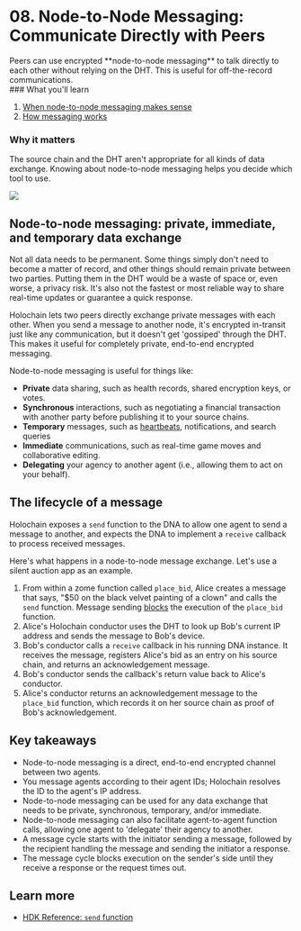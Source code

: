 # 08. Node-to-Node Messaging: Communicate Directly with Peers

<div class="coreconcepts-intro" markdown="1">
Peers can use encrypted **node-to-node messaging** to talk directly to each other without relying on the DHT. This is useful for off-the-record communications.
</div>

<div class="coreconcepts-orientation" markdown="1">
### <i class="fas fa-thunderstorm"></i> What you'll learn

1. [When node-to-node messaging makes sense](#node-to-node-messaging-private-immediate-and-temporary-data-exchange)
2. [How messaging works](#the-lifecycle-of-a-message)

### <i class="far fa-atom"></i> Why it matters

The source chain and the DHT aren't appropriate for all kinds of data exchange. Knowing about node-to-node messaging helps you decide which tool to use.
</div>

![](https://i.imgur.com/Z1ShKBB.jpg)

## Node-to-node messaging: private, immediate, and temporary data exchange

Not all data needs to be permanent. Some things simply don't need to become a matter of record, and other things should remain private between two parties. Putting them in the DHT would be a waste of space or, even worse, a privacy risk. It's also not the fastest or most reliable way to share real-time updates or guarantee a quick response.

Holochain lets two peers directly exchange private messages with each other. When you send a message to another node, it's encrypted in-transit just like any communication, but it doesn't get 'gossiped' through the DHT. This makes it useful for completely private, end-to-end encrypted messaging.

Node-to-node messaging is useful for things like:

* **Private** data sharing, such as health records, shared encryption keys, or votes.
* **Synchronous** interactions, such as negotiating a financial transaction with another party before publishing it to your source chains.
* **Temporary** messages, such as [heartbeats](https://en.wikipedia.org/wiki/Heartbeat_(computing)), notifications, and search queries
* **Immediate** communications, such as real-time game moves and collaborative editing.
* **Delegating** your agency to another agent (i.e., allowing them to act on your behalf).

## The lifecycle of a message

Holochain exposes a `send` function to the DNA to allow one agent to send a message to another, and expects the DNA to implement a `receive` callback to process received messages.

Here's what happens in a node-to-node message exchange. Let's use a silent auction app as an example.

1. From within a zome function called `place_bid`, Alice creates a message that says, "$50 on the black velvet painting of a clown" and calls the `send` function. Message sending [blocks](https://en.wikipedia.org/wiki/Blocking_(computing)) the execution of the `place_bid` function.
2. Alice's Holochain conductor uses the DHT to look up Bob's current IP address and sends the message to Bob's device.
3. Bob's conductor calls a `receive` callback in his running DNA instance. It receives the message, registers Alice's bid as an entry on his source chain, and returns an acknowledgement message.
4. Bob's conductor sends the callback's return value back to Alice's conductor.
5. Alice's conductor returns an acknowledgement message to the `place_bid` function, which records it on her source chain as proof of Bob's acknowledgement.

## Key takeaways

* Node-to-node messaging is a direct, end-to-end encrypted channel between two agents.
* You message agents according to their agent IDs; Holochain resolves the ID to the agent's IP address.
* Node-to-node messaging can be used for any data exchange that needs to be private, synchronous, temporary, and/or immediate.
* Node-to-node messaging can also facilitate agent-to-agent function calls, allowing one agent to 'delegate' their agency to another.
* A message cycle starts with the initiator sending a message, followed by the recipient handling the message and sending the initiator a response.
* The message cycle blocks execution on the sender's side until they receive a response or the request times out.

## Learn more

* [HDK Reference: `send` function](https://developer.holochain.org/api/v0.0.34-alpha1/hdk/api/fn.send.html)
